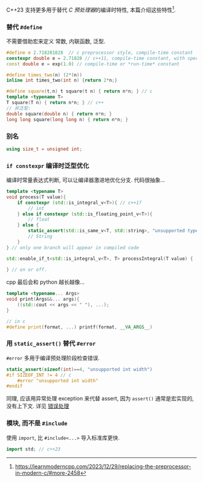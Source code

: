 C++23 支持更多用于替代 *C 预处理器*的编译时特性, 本篇介绍这些特性[^1].

[^1]: https://learnmoderncpp.com/2023/12/29/replacing-the-preprocessor-in-modern-c/#more-2458

### 替代 `#define`

不需要借助宏来定义 常数, 内联函数, 泛型.

```cpp
#define e 2.718281828  // c preprocessor style, compile-time constant
constexpr double e = 2.71828 // c++11, compile-time constant, with specified-type
const double e = exp(1.0) // compile-time or *run-time* constant

#define times_two(n) (2*(n))
inline int times_two(int n) {return 2*n;}

#define square(t,n) t square(t n) { return n*n; } // c
template <typename T>
T square(T n) { return n*n; } // c++
// 非泛型:
double square(double n) { return n*n; }
long long square(long long n) { return n*n; }
```

### 别名

```cpp
using size_t = unsigned int;
```

### `if constexpr` 编译时泛型优化

编译时常量表达式判断, 可以让编译器激进地优化分支. 代码很抽象...

```cpp
template <typename T>
void process(T value){
	if constexpr (std::is_integral_v<T>){ // c++17
		// int
	} else if constexpr (std::is_floating_point_v<T>){
		// float
	} else {
		static_assert(std::is_same_v<T, std::string>, "unsupported type");
		// String
	}
} // only one branch will appear in compiled code

std::enable_if_t<std::is_integral_v<T>, T> processIntegral(T value) {
	
} // on or off.
```

cpp 最后会和 python 越长越像...
```cpp
template <typename... Args>
void print(Args&&... args){
	((std::cout << args << " "), ...);
}

// in c
#define print(format, ...) printf(format, __VA_ARGS__)
```

### 用 `static_assert()` 替代 `#error`

`#error` 多用于编译预处理阶段检查错误.
```cpp
static_assert(sizeof(int)==4, "unsupported int width")
#if SIZEOF_INT != 4 // c
	#error "unsupported int width"
#endif
```

同理, 应该用异常处理 exception 来代替 assert, 因为 `assert()` 通常是宏实现的, 没有上下文. 详见 [错误处理](错误处理.md)

### 模块, 而不是 `#include`

使用 `import`, 比 `#include<...>` 导入标准库更快.

```cpp
import std; // c++23
```

